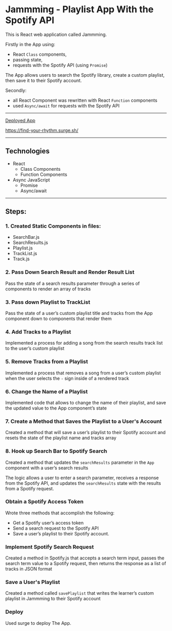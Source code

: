 # Jammming - Playlist App With the Spotify API

This is React web application called Jammming.

Firstly in the App using:
- React `Class` components,
- passing state,
- requests with the Spotify API (using `Promise`)

The App allows users to search the Spotify library, create a custom playlist, then save it to their Spotify account.

Secondly:
- all React Component was rewritten with React `Function` components
- used `Async/await` for requests with the Spotify API

------------
[Deployed App](https://find-your-rhythm.surge.sh/ "Deployed App")

https://find-your-rhythm.surge.sh/

------------
## Technologies
- React 
  - Class Components
  - Function Components
- Async JavaScript 
  - Promise
  - Async/await

------------

## Steps:
### 1. Created Static Components in files:

- SearchBar.js
- SearchResults.js
- Playlist.js
- TrackList.js
- Track.js

### 2. Pass Down Search Result and Render Result List

Pass the state of a search results parameter through a series of components to render an array of tracks

### 3. Pass down Playlist to TrackList

Pass the state of a user’s custom playlist title and tracks from the App component down to components that render them

### 4. Add Tracks to a Playlist

Implemented a process for adding a song from the search results track list to the user’s custom playlist

### 5. Remove Tracks from a Playlist

Implemented a process that removes a song from a user’s custom playlist when the user selects the `-` sign inside of a rendered track

### 6. Change the Name of a Playlist

Implemented code that allows to change the name of their playlist, and save the updated value to the App component’s state

### 7. Create a Method that Saves the Playlist to a User's Account

Created a method that will save a user’s playlist to their Spotify account and resets the state of the playlist name and tracks array

### 8. Hook up Search Bar to Spotify Search

Created a method that updates the `searchResults` parameter in the `App` component with a user’s search results

The logic allows a user to enter a search parameter, receives a response from the Spotify API, and updates the `searchResults` state with the results from a Spotify request.

### Obtain a Spotify Access Token

Wrote three methods that accomplish the following:

- Get a Spotify user’s access token
- Send a search request to the Spotify API
- Save a user’s playlist to their Spotify account.

### Implement Spotify Search Request

Created a method in Spotify.js that accepts a search term input, passes the search term value to a Spotify request, then returns the response as a list of tracks in JSON format

### Save a User's Playlist

Created a method called `savePlaylist` that writes the learner’s custom playlist in Jammming to their Spotify account

### Deploy

Used surge to deploy The App.
